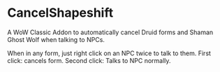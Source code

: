 # CancelShapeshift

A WoW Classic Addon to automatically cancel Druid forms and Shaman Ghost Wolf when talking to NPCs.

When in any form, just right click on an NPC twice to talk to them. First click: cancels form. Second click: Talks to NPC normally.
